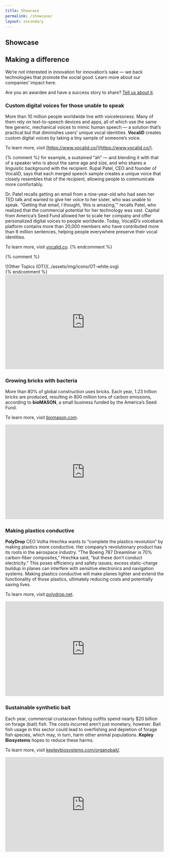 ```yaml
---
title: Showcase
permalink: /showcase/
layout: secondary
---
```

<section class="section-header showcase-header background-light-blue">
<div class="usa-section usa-content usa-grid" markdown="1">

# Showcase

<h2 class="header-top-bar"> Making a difference </h2>

We’re not interested in innovation for innovation’s sake — we back technologies that promote the social good. Learn more about our companies’ impact here.  

Are you an awardee and have a success story to share?  [Tell us about it](https://goo.gl/forms/UZOsIo1eFpHLA4IW2).

</div>
</section>

<section class="usa-section showcase-content background-gray-dark">
<div class="usa-content usa-grid">

<div class="usa-content usa-width-one-half" markdown="1">

### Custom digital voices for those unable to speak

More than 10 million people worldwide live with voicelessness. Many of them rely on text-to-speech devices and apps, all of which use the same few generic, mechanical voices to mimic human speech — a solution that’s practical but that diminishes users’ unique vocal identities. **VocaliD** creates custom digital voices by taking a tiny sample of someone’s voice.

To learn more, visit [https://www.vocalid.co/](https://www.vocalid.co/).

{% comment %}
for example, a sustained “ah” — and blending it with that of a speaker who is about the same age and size, and who shares a linguistic background with the recipient. Rupal Patel, CEO and founder of VocaliD, says that each merged speech sample creates a unique voice that closely resembles that of the recipient, allowing people to communicate more comfortably.

Dr. Patel recalls getting an email from a nine-year-old who had seen her TED talk and wanted to give her voice to her sister, who was unable to speak. “Getting that email, I thought, ‘this is amazing,’” recalls Patel, who realized that the commercial potential for her technology was vast. Capital from America’s Seed Fund allowed her to scale her company and offer personalized digital voices to people worldwide. Today, VocaliD’s voicebank platform contains more than 20,000 members who have contributed more than 6 million sentences, helping people everywhere preserve their vocal identities.

To learn more, visit [vocalid.co](https://www.vocalid.co/).
{% endcomment %}

</div>

{% comment %}
<div class="usa-width-one-half" markdown="1">
![Other Topics (OT)](../assets/img/icons/OT-white.svg)
</div>
{% endcomment %}

<div class="usa-width-one-half">

<iframe width="100%" height="300" src="https://www.youtube.com/embed/-2g_0dLyz4s" frameborder="0" allowfullscreen></iframe>

</div>

</div>
</section>



<section class="usa-section showcase-content background-gray-dark">
<div class="usa-content usa-grid">
<div class="usa-content usa-width-one-half" markdown="1">

### Growing bricks with bacteria

More than 80% of global construction uses bricks. Each year, 1.23 trillion bricks are produced, resulting in 800 million tons of carbon emissions, according to **bioMASON**, a small business funded by the America’s Seed Fund.

To learn more, visit [biomason.com](http://biomason.com/).

<!-- bioMASON developed a process to grow bricks with bacteria in hopes of greatly reducing those emissions. They start with water and sand, mix in bacteria, and then feed the bacteria nutrients and chemicals that create a calcium carbonate. This glues the sand together, forming bricks. Unlike traditional brick manufacturing, bioMASON’s method requires no heat, eliminating the capital expenses required by traditional methods.

In addition to funding from America’s Seed Fund, bioMASON has received support from Acorn Investments, Stichting Doen, the North Carolina Biotechnology Center, the Postcode Lottery Green Challenge, North Carolina State University’s Biomanufacturing Training and Education Center, the Cradle to Cradle Products Innovation Institute, and North Carolina State University. -->

</div>

<div class="usa-width-one-half">

<iframe title="growing-bricks-with-bacteria-video" height="300" width="100%" src="https://www.youtube.com/embed/6BqoM4am8kw" frameborder="0" allowfullscreen></iframe>

</div>

<!-- <div class="usa-width-one-half" markdown="1">

![BioMASON](../assets/img/showcase/biomason-bw.png)

</div> -->

</div>
</section>


<section class="usa-section showcase-content background-gray-dark">
<div class="usa-content usa-grid">
<div class="usa-content usa-width-one-half" markdown="1">

### Making plastics conductive

**PolyDrop** CEO Volha Hrechka wants to “complete the plastics revolution” by making plastics more conductive. Her company’s revolutionary product has its roots in the aerospace industry. “The Boeing 787 Dreamliner is 70% carbon-fiber composites,” Hrechka said, “but these don’t conduct electricity.” This poses efficiency and safety issues; excess static-charge buildup in planes can interfere with sensitive electronics and navigation systems. Making plastics conductive will make planes lighter and extend the functionality of those plastics, ultimately reducing costs and potentially saving lives.

To learn more, visit [polydrop.net](http://polydrop.net/).

<!-- PolyDrop’s conductive polymer additive is useful to industries beyond aerospace; it has also been used for coatings, composites, batteries, marine vessels, textiles, flooring, and electronics.

Hrechka cites America’s Seed Fund as the reason her technology has made its way to market. Scale-up testing is crucial in the material sciences field, and angel investors can be hard to come by. The seed fund “has had a tremendous impact for our company,” Hrechka has said.

To learn more, visit [polydrop.net](http://polydrop.net/). -->

</div>

<div class="usa-width-one-half">
<iframe title="making-plastics-conductive-video" height="300" width="100%" src="https://www.youtube.com/embed/wcUj-jIynHs" frameborder="0" allowfullscreen></iframe>
</div>

<!-- <div class="usa-width-one-half" markdown="1">

![Chemical and Environmental Technologies (CT)](../assets/img/icons/CT-white.svg)

</div> -->

</div>
</section>


<section class="usa-section showcase-content background-gray-dark">
<div class="usa-content usa-grid">
<div class="usa-content usa-width-one-half" markdown="1">

### Sustainable synthetic bait

Each year, commercial crustacean fishing outfits spend nearly $20 billion on forage (bait) fish. The costs incurred aren’t just monetary, however. Bait fish usage in this sector could lead to overfishing and depletion of forage fish species, which may, in turn, harm other animal populations. **Kepley Biosystems** hopes to reduce these harms.

To learn more, visit [kepleybiosystems.com/organobait/](https://kepleybiosystems.com/organobait/).

<!-- Kepley Biosystems’ OrganoBait — a fully synthetic bait — mimics the scent of forage fish to attract lobsters and crabs. Because it’s fish-free, its cost doesn’t fluctuate as forage fish populations do and it’s available year-round, which benefits commercial fisheries. And because it reduces demand for actual forage fish, it can make crustacean fishing more sustainable and help protect remaining forage fish populations, benefiting the animals that feed on them.

Using Phase I funding, Kepley Biosystems was able to define their product and identify the chemotactic cues that crabs and lobsters respond to; armed with this knowledge, the company was able to create a synthetic alternative. They used Phase II funding to test their product’s market capacity and test OrganoBait in real-world conditions. Early testing has shown OrganoBait’s effectiveness and flexibility in different fishing conditions to be highly successful.

To learn more, visit [https://kepleybiosystems.com/organobait/](https://kepleybiosystems.com/organobait/). -->

</div>

<div class="usa-width-one-half">

<iframe title="sustainable-synthetic-bait-video" width="100%" height="300" src="https://www.youtube.com/embed/aszA1FM6nL4" frameborder="0" allowfullscreen></iframe>

</div>


<!-- <div class="usa-width-one-half" markdown="1">

![BioMASON](../assets/img/showcase/kepley-bw.png)

</div> -->

</div>
</section>
